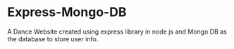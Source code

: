 # Express-Mongo-DB
A Dance Website created using express library in node js and Mongo DB as the database to store user info.
